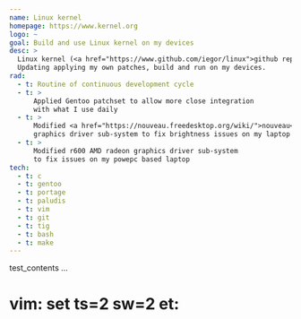 ```yaml
---
name: Linux kernel
homepage: https://www.kernel.org
logo: ~
goal: Build and use Linux kernel on my devices
desc: >
  Linux kernel (<a href="https://www.github.com/iegor/linux">github repo</a>)
  Updating applying my own patches, build and run on my devices.
rad:
  - t: Routine of continuous development cycle
  - t: >
      Applied Gentoo patchset to allow more close integration
      with what I use daily
  - t: >
      Modified <a href="https://nouveau.freedesktop.org/wiki/">nouveau</a>
      graphics driver sub-system to fix brightness issues on my laptop
  - t: >
      Modified r600 AMD radeon graphics driver sub-system
      to fix issues on my powepc based laptop
tech:
  - t: c
  - t: gentoo
  - t: portage
  - t: paludis
  - t: vim
  - t: git
  - t: tig
  - t: bash
  - t: make
---
```

test_contents
...
# vim: set ts=2 sw=2 et:

